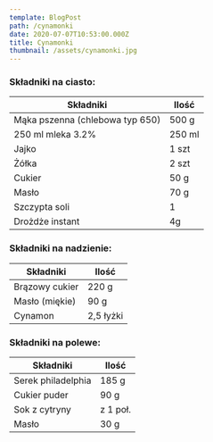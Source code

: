```yaml
---
template: BlogPost
path: /cynamonki
date: 2020-07-07T10:53:00.000Z
title: Cynamonki
thumbnail: /assets/cynamonki.jpg
---
```


### Składniki na ciasto:

| Składniki                      | Ilość  |
|--------------------------------|--------|
| Mąka pszenna (chlebowa typ 650)| 500 g  |
| 250 ml mleka 3.2%              | 250 ml |
| Jajko                          | 1 szt  |
| Żółka                          | 2 szt  |
| Cukier                         | 50 g   |
| Masło                          | 70 g   |
| Szczypta soli                  | 1      |
| Drożdże instant                | 4g     |


### Składniki na nadzienie:

| Składniki                      | Ilość      |
|--------------------------------|------------|
| Brązowy cukier                 | 220 g      |
| Masło (miękie)                 | 90 g       |
| Cynamon                        | 2,5 łyżki  |

### Składniki na polewe:

| Składniki                      | Ilość      |
|--------------------------------|------------|
| Serek philadelphia             | 185 g      |
| Cukier puder                   | 90 g       |
| Sok z cytryny                  | z 1 poł.   |
| Masło                          | 30 g       |
